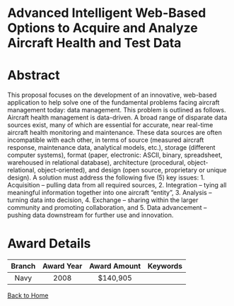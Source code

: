 
Advanced Intelligent Web-Based Options to Acquire and Analyze Aircraft Health and Test Data
===========================================================================================

# Abstract


This proposal focuses on the development of an innovative, web-based application to help solve one of the fundamental problems facing aircraft management today: data management.  This problem is outlined as follows. Aircraft health management is data-driven. A broad range of disparate data sources exist, many of which are essential for accurate, near real-time aircraft health monitoring and maintenance. These data sources are often incompatible with each other, in terms of source (measured aircraft response, maintenance data, analytical models, etc.), storage (different computer systems), format (paper, electronic: ASCII, binary, spreadsheet, warehoused in relational database), architecture (procedural, object-relational, object-oriented), and design (open source, proprietary or unique design). A solution must address the following five (5) key issues: 1. Acquisition – pulling data from all required sources, 2. Integration – tying all meaningful information together into one aircraft “entity”, 3. Analysis – turning data into decision, 4. Exchange – sharing within the larger community and promoting collaboration, and 5. Data advancement – pushing data downstream for further use and innovation.  

# Award Details

|Branch|Award Year|Award Amount|Keywords|
| :---: | :---: | :---: | :---: |
|Navy|2008|$140,905||
  
  


[Back to Home](https://github.com/chrischow/dod_sbir_awards/Reports/DJ/#1887)